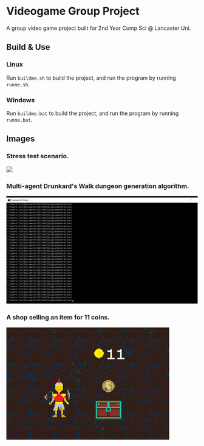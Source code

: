 # <b>Videogame Group Project</b>

A group video game project built for 2nd Year Comp Sci @ Lancaster Uni.

## Build & Use

### Linux
Run `buildme.sh` to build the project, and run the program by running `runme.sh`.

### Windows
Run `buildme.bat` to build the project, and run the program by running `runme.bat`.

## Images
  
### Stress test scenario.
<img src="Manual/StressTest.gif">

### Multi-agent Drunkard's Walk dungeon generation algorithm.
<img src="Manual/DrunkardsWalk.gif">

### A shop selling an item for 11 coins.
<img src="Manual/Shop.png">
